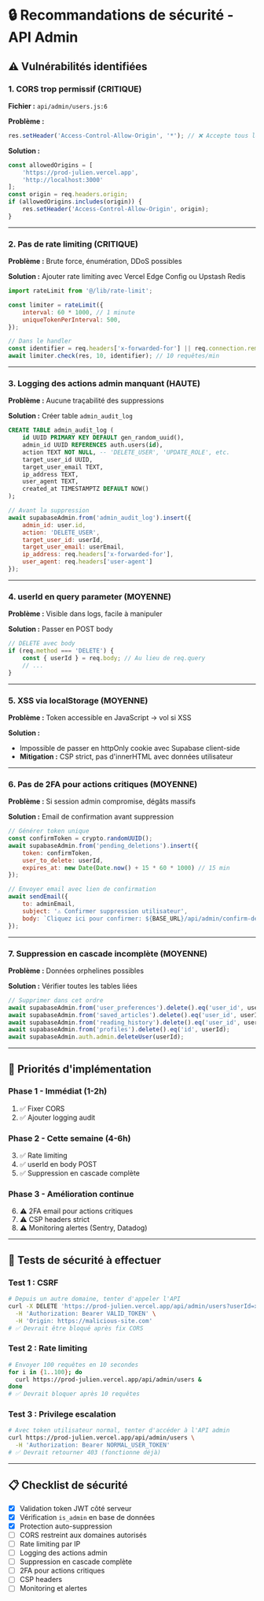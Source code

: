 # 🔒 Recommandations de sécurité - API Admin

## ⚠️ Vulnérabilités identifiées

### 1. CORS trop permissif (CRITIQUE)
**Fichier :** `api/admin/users.js:6`

**Problème :**
```javascript
res.setHeader('Access-Control-Allow-Origin', '*'); // ❌ Accepte tous les domaines
```

**Solution :**
```javascript
const allowedOrigins = [
    'https://prod-julien.vercel.app',
    'http://localhost:3000'
];
const origin = req.headers.origin;
if (allowedOrigins.includes(origin)) {
    res.setHeader('Access-Control-Allow-Origin', origin);
}
```

---

### 2. Pas de rate limiting (CRITIQUE)
**Problème :** Brute force, énumération, DDoS possibles

**Solution :** Ajouter rate limiting avec Vercel Edge Config ou Upstash Redis
```javascript
import rateLimit from '@/lib/rate-limit';

const limiter = rateLimit({
    interval: 60 * 1000, // 1 minute
    uniqueTokenPerInterval: 500,
});

// Dans le handler
const identifier = req.headers['x-forwarded-for'] || req.connection.remoteAddress;
await limiter.check(res, 10, identifier); // 10 requêtes/min
```

---

### 3. Logging des actions admin manquant (HAUTE)
**Problème :** Aucune traçabilité des suppressions

**Solution :** Créer table `admin_audit_log`
```sql
CREATE TABLE admin_audit_log (
    id UUID PRIMARY KEY DEFAULT gen_random_uuid(),
    admin_id UUID REFERENCES auth.users(id),
    action TEXT NOT NULL, -- 'DELETE_USER', 'UPDATE_ROLE', etc.
    target_user_id UUID,
    target_user_email TEXT,
    ip_address TEXT,
    user_agent TEXT,
    created_at TIMESTAMPTZ DEFAULT NOW()
);
```

```javascript
// Avant la suppression
await supabaseAdmin.from('admin_audit_log').insert({
    admin_id: user.id,
    action: 'DELETE_USER',
    target_user_id: userId,
    target_user_email: userEmail,
    ip_address: req.headers['x-forwarded-for'],
    user_agent: req.headers['user-agent']
});
```

---

### 4. userId en query parameter (MOYENNE)
**Problème :** Visible dans logs, facile à manipuler

**Solution :** Passer en POST body
```javascript
// DELETE avec body
if (req.method === 'DELETE') {
    const { userId } = req.body; // Au lieu de req.query
    // ...
}
```

---

### 5. XSS via localStorage (MOYENNE)
**Problème :** Token accessible en JavaScript → vol si XSS

**Solution :**
- Impossible de passer en httpOnly cookie avec Supabase client-side
- **Mitigation :** CSP strict, pas d'innerHTML avec données utilisateur

---

### 6. Pas de 2FA pour actions critiques (MOYENNE)
**Problème :** Si session admin compromise, dégâts massifs

**Solution :** Email de confirmation avant suppression
```javascript
// Générer token unique
const confirmToken = crypto.randomUUID();
await supabaseAdmin.from('pending_deletions').insert({
    token: confirmToken,
    user_to_delete: userId,
    expires_at: new Date(Date.now() + 15 * 60 * 1000) // 15 min
});

// Envoyer email avec lien de confirmation
await sendEmail({
    to: adminEmail,
    subject: '⚠️ Confirmer suppression utilisateur',
    body: `Cliquez ici pour confirmer: ${BASE_URL}/api/admin/confirm-delete?token=${confirmToken}`
});
```

---

### 7. Suppression en cascade incomplète (MOYENNE)
**Problème :** Données orphelines possibles

**Solution :** Vérifier toutes les tables liées
```javascript
// Supprimer dans cet ordre
await supabaseAdmin.from('user_preferences').delete().eq('user_id', userId);
await supabaseAdmin.from('saved_articles').delete().eq('user_id', userId);
await supabaseAdmin.from('reading_history').delete().eq('user_id', userId);
await supabaseAdmin.from('profiles').delete().eq('id', userId);
await supabaseAdmin.auth.admin.deleteUser(userId);
```

---

## 🎯 Priorités d'implémentation

### Phase 1 - Immédiat (1-2h)
1. ✅ Fixer CORS
2. ✅ Ajouter logging audit

### Phase 2 - Cette semaine (4-6h)
3. ✅ Rate limiting
4. ✅ userId en body POST
5. ✅ Suppression en cascade complète

### Phase 3 - Amélioration continue
6. ⚠️ 2FA email pour actions critiques
7. ⚠️ CSP headers strict
8. ⚠️ Monitoring alertes (Sentry, Datadog)

---

## 🧪 Tests de sécurité à effectuer

### Test 1 : CSRF
```bash
# Depuis un autre domaine, tenter d'appeler l'API
curl -X DELETE 'https://prod-julien.vercel.app/api/admin/users?userId=xxx' \
  -H 'Authorization: Bearer VALID_TOKEN' \
  -H 'Origin: https://malicious-site.com'
# ✅ Devrait être bloqué après fix CORS
```

### Test 2 : Rate limiting
```bash
# Envoyer 100 requêtes en 10 secondes
for i in {1..100}; do
  curl https://prod-julien.vercel.app/api/admin/users &
done
# ✅ Devrait bloquer après 10 requêtes
```

### Test 3 : Privilege escalation
```bash
# Avec token utilisateur normal, tenter d'accéder à l'API admin
curl https://prod-julien.vercel.app/api/admin/users \
  -H 'Authorization: Bearer NORMAL_USER_TOKEN'
# ✅ Devrait retourner 403 (fonctionne déjà)
```

---

## 📋 Checklist de sécurité

- [x] Validation token JWT côté serveur
- [x] Vérification `is_admin` en base de données
- [x] Protection auto-suppression
- [ ] CORS restreint aux domaines autorisés
- [ ] Rate limiting par IP
- [ ] Logging des actions admin
- [ ] Suppression en cascade complète
- [ ] 2FA pour actions critiques
- [ ] CSP headers
- [ ] Monitoring et alertes
